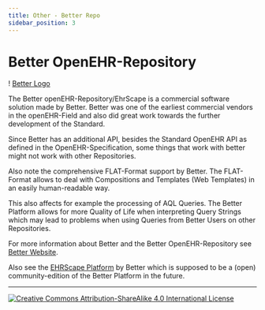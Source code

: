 ```yaml
---
title: Other - Better Repo
sidebar_position: 3
---
```


# Better OpenEHR-Repository

! [Better Logo](/img/better_platform_logo.png")

The Better openEHR-Repository/EhrScape is a commercial software solution made by Better. Better was one of the earliest commercial vendors in the openEHR-Field and also did great work towards the further development of the Standard. 

Since Better has an additional API, besides the Standard OpenEHR API as defined in the OpenEHR-Specification, some things that work with better might not work with other Repositories.

Also note the comprehensive FLAT-Format support by Better. The FLAT-Format allows to deal with Compositions and Templates (Web Templates) in an easily human-readable way.

This also affects for example the processing of AQL Queries. The Better Platform allows for more Quality of Life when interpreting Query Strings which may lead to problems when using Queries from Better Users on other Repositories.

For more information about Better and the Better OpenEHR-Repository see [Better Website](https://better.care).

Also see the [EHRScape Platform](https://www.ehrscape.com) by Better which is supposed to be a (open) community-edition of the Better Platform in the future.

---
[![Creative Commons Attribution-ShareAlike 4.0 International License](https://i.creativecommons.org/l/by-sa/4.0/88x31.png "Creative Commons Attribution-ShareAlike 4.0 International License")](http://creativecommons.org/licenses/by-sa/4.0/)